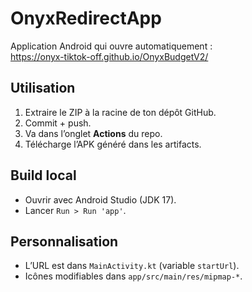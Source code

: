 # OnyxRedirectApp

Application Android qui ouvre automatiquement :  
https://onyx-tiktok-off.github.io/OnyxBudgetV2/

## Utilisation

1. Extraire le ZIP à la racine de ton dépôt GitHub.
2. Commit + push.
3. Va dans l’onglet **Actions** du repo.
4. Télécharge l’APK généré dans les artifacts.

## Build local

- Ouvrir avec Android Studio (JDK 17).
- Lancer `Run > Run 'app'`.

## Personnalisation

- L’URL est dans `MainActivity.kt` (variable `startUrl`).
- Icônes modifiables dans `app/src/main/res/mipmap-*`.
